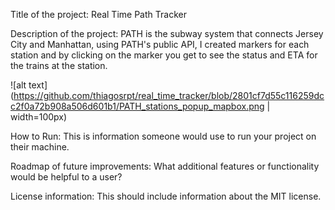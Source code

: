 Title of the project: Real Time Path Tracker


Description of the project: PATH is the subway system that connects Jersey City and Manhattan, using PATH's public API, I created markers for each station and by clicking on the marker you get to see the status and ETA for the trains at the station.

![alt text](https://github.com/thiagosrpt/real_time_tracker/blob/2801cf7d55c116259dcc2f0a72b908a506d601b1/PATH_stations_popup_mapbox.png | width=100px)


How to Run: This is information someone would use to run your project on their machine.

Roadmap of future improvements: What additional features or functionality would be helpful to a user? 

License information: This should include information about the MIT license. 
